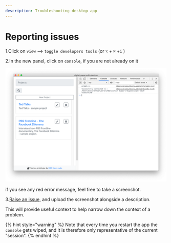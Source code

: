 ```yaml
---
description: Troubleshooting desktop app
---
```


# Reporting issues

1.Click on `view` --&gt; `toggle developers tools`  \(or `⌥` + `⌘` +`i` \)  
  
2.In the new panel, click on `console`, if you are not already on it

![click on console to view errors](../.gitbook/assets/screen-shot-2020-02-05-at-4.51.41-pm.png)

if you see any red error message, feel free to take a screenshot. 

3.[Raise an issue](https://github.com/pietrop/digital-paper-edit-electron/issues/new?assignees=pietrop&labels=bug&template=bug_report.md&title=), and upload the screenshot alongside a description.

This will provide useful context to help narrow down the context of a problem.

{% hint style="warning" %}
Note that every time you restart the app the `console` gets wiped, and it is therefore only representative of the current "session".
{% endhint %}

